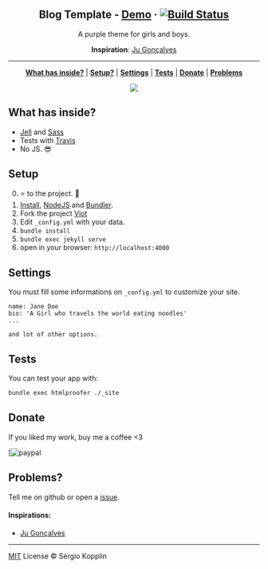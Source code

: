 <p align="center">
    <h2 align="center">Blog Template - <a href="http://sergiokopplin.github.io/violet/">Demo</a> · <a href="#"><img src="#" alt="Build Status" /></a></h2>
</p>

<p align="center">A purple theme for girls and boys.</p>

<p align="center"><strong>Inspiration</strong>: <a href="#">Ju Gonçalves</a></p>

***

<p align="center">
    <b><a href="README.md#what-has-inside">What has inside?</a></b>
    |
    <b><a href="README.md#setup">Setup?</a></b>
    |
    <b><a href="README.md#settings">Settings</a></b>
    |
    <b><a href="README.md#tests">Tests</a></b>
    |
    <b><a href="README.md#donate">Donate</a></b>
    |
    <b><a href="README.md#problems">Problems</a></b>
</p>

<p align="center">
    <img src="https://raw.githubusercontent.com/sergiokopplin/violet/gh-pages/violet.png" />
</p>

## What has inside?

- [Jell](#) and [Sass](#)
- Tests with [Travis](#)
- No JS. :sunglasses:

## Setup

0. :star: to the project. :metal:
1. [Install](#), [NodeJS](https://nodejs.org/) and [Bundler](http://bundler.io/).
2. Fork the project [Viot](#)
3. Edit `_config.yml` with your data.
4. `bundle install`
5. `bundle exec jekyll serve`
6. open in your browser: `http://localhost:4000`

## Settings

You must fill some informations on `_config.yml` to customize your site.

```
name: Jane Doe
bio: 'A Girl who travels the world eating noodles'
...

and lot of other options.
```

## Tests

You can test your app with:

```bash
bundle exec htmlproofer ./_site
````

## Donate

If you liked my work, buy me a coffee <3

[![paypal](#)

## Problems?

Tell me on github or open a [issue](#).

#### Inspirations:
- [Ju Gonçalves](#)

---

[MIT](http://kopplin.mit-license.org/) License © Sérgio Kopplin
